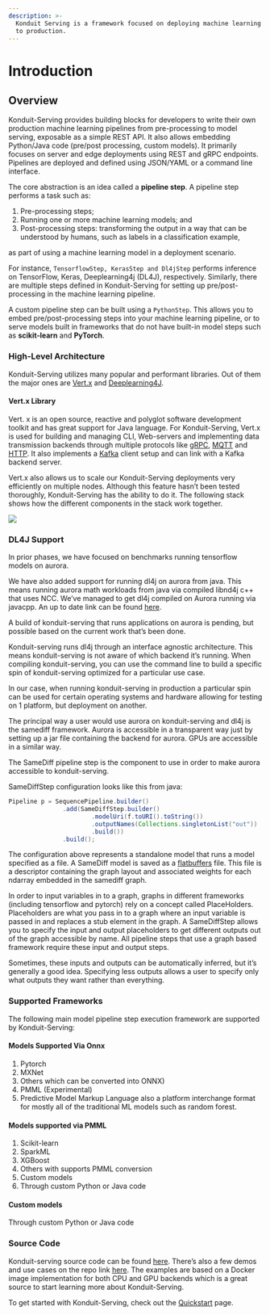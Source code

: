 ```yaml
---
description: >-
  Konduit Serving is a framework focused on deploying machine learning pipelines
  to production.
---
```


# Introduction

## Overview

Konduit-Serving provides building blocks for developers to write their own production machine learning pipelines from pre-processing to model serving, exposable as a simple REST API. It also allows embedding Python/Java code \(pre/post processing, custom models\). It primarily focuses on server and edge deployments using REST and gRPC endpoints. Pipelines are deployed and defined using JSON/YAML or a command line interface.

The core abstraction is an idea called a **pipeline step**. A pipeline step performs a task such as:

1. Pre-processing steps;
2. Running one or more machine learning models; and
3. Post-processing steps: transforming the output in a way that can be understood by humans, such as labels in a classification example,

as part of using a machine learning model in a deployment scenario.

For instance, `TensorflowStep, KerasStep and Dl4jStep` performs inference on TensorFlow, Keras, Deeplearning4j \(DL4J\), respectively. Similarly, there are multiple steps defined in Konduit-Serving for setting up pre/post-processing in the machine learning pipeline.

A custom pipeline step can be built using a `PythonStep`. This allows you to embed pre/post-processing steps into your machine learning pipeline, or to serve models built in frameworks that do not have built-in model steps such as **scikit-learn** and **PyTorch**.

### **High-Level Architecture**

Konduit-Serving utilizes many popular and performant libraries. Out of them the major ones are [Vert.x](https://vertx.io/) and [Deeplearning4J](https://deeplearning4j.org/). 

#### **Vert.x Library**

Vert. x is an open source, reactive and polyglot software development toolkit and has great support for Java language. For Konduit-Serving, Vert.x is used for building and managing CLI, Web-servers and implementing data transmission backends through multiple protocols like [gRPC](https://en.wikipedia.org/wiki/GRPC), [MQTT](https://en.wikipedia.org/wiki/MQTT) and [HTTP](https://en.wikipedia.org/wiki/Hypertext_Transfer_Protocol). It also implements a [Kafka](https://kafka.apache.org/) client setup and can link with a Kafka backend server. 

Vert.x also allows us to scale our Konduit-Serving deployments very efficiently on multiple nodes. Although this feature hasn’t been tested thoroughly, Konduit-Serving has the ability to do it. The following stack shows how the different components in the stack work together.  


![](https://docs.google.com/drawings/u/2/d/sWyHSpGIxUFD7erZvfIL7nw/image?w=477&h=327&rev=196&ac=1&parent=1pghi_Njn8fb-rcy9nOwCivozE5-CUEkbvq0vyDYCibc)

### **DL4J Support**

In prior phases,  we have focused on benchmarks running tensorflow models on aurora.

We have also added support for running dl4j on aurora from java. This means running aurora math workloads from java via compiled libnd4j c++ that uses NCC. We’ve managed to get dl4j compiled on Aurora running via javacpp. An up to date link can be found [here](https://github.com/KonduitAI/deeplearning4j/wiki/Current-Build-Status-On-Aurora).

A build of konduit-serving that runs applications on aurora is pending, but possible based on the current work that’s been done.

Konduit-serving runs dl4j through an interface agnostic architecture. This means konduit-serving is not aware of which  backend it’s running. When compiling konduit-serving, you can use the command line to build a specific spin of konduit-serving optimized for a particular use case.

In our case, when running konduit-serving in production  a particular spin can be used for certain operating systems and hardware allowing for testing on 1 platform, but deployment on another.

The principal way a user would use aurora on konduit-serving and dl4j is the samediff framework. Aurora is accessible in a transparent way just by setting up a jar file containing the backend for aurora. GPUs are accessible in a similar way.

The SameDiff pipeline step is the component to use in order to make aurora accessible to konduit-serving. 

SameDiffStep configuration looks like this from java:

```java
Pipeline p = SequencePipeline.builder()
               .add(SameDiffStep.builder()
                       .modelUri(f.toURI().toString())
                       .outputNames(Collections.singletonList("out"))
                       .build())
               .build();
```

The configuration above represents a standalone model that runs a model specified as a file. A SameDiff model is saved as a [flatbuffers](https://google.github.io/flatbuffers/) file. This file is a descriptor containing the graph layout and associated weights for each ndarray embedded in the samediff graph.

In order to input variables in to a graph, graphs in different frameworks \(including tensorflow and pytorch\) rely on a concept called PlaceHolders. Placeholders are what you pass in to a graph where an input variable is passed in and replaces a stub element in the graph. A SameDiffStep allows you to specify the input and output placeholders to get different outputs out of the graph accessible by name. All pipeline steps that use a graph based framework require these input and output steps.

Sometimes, these inputs and outputs can be automatically inferred, but it’s generally a good idea. Specifying less outputs allows a user to specify only what outputs they want rather than everything.

### Supported Frameworks

The following main model pipeline step execution framework are supported by Konduit-Serving:

#### **Models Supported Via Onnx**

1. Pytorch
2. MXNet
3. Others which can be converted into ONNX\)
4. PMML \(Experimental\)
5. Predictive Model Markup Language also a platform interchange format for mostly all of the traditional ML models such as random forest.

#### Models supported via PMML

1. Scikit-learn
2. SparkML
3. XGBoost
4. Others with supports PMML conversion
5. Custom models
6. Through custom Python or Java code

#### **Custom models**

Through custom Python or Java code

### **Source Code**

Konduit-serving source code can be found [here](https://github.com/KonduitAI/konduit-serving). There’s also a few demos and use cases on the repo link [here](https://github.com/KonduitAI/nec-sra-workshop). The examples are based on a Docker image implementation for both CPU and GPU backends which is a great source to start learning more about Konduit-Serving.

To get started with Konduit-Serving, check out the [Quickstart](quickstart/) page.

